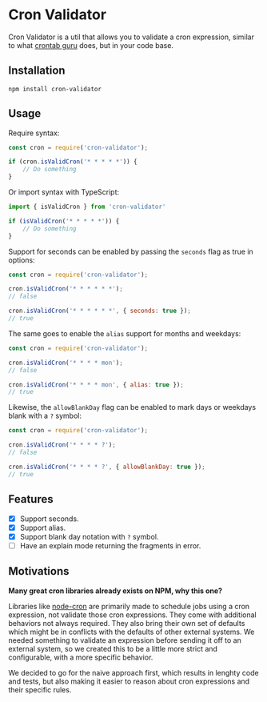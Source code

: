 # Cron Validator

Cron Validator is a util that allows you to validate a cron expression, similar to what [crontab guru](https://crontab.guru) does, but in your code base.

## Installation

```
npm install cron-validator
```

## Usage

Require syntax:

```js
const cron = require('cron-validator');

if (cron.isValidCron('* * * * *')) {
    // Do something
}
```
Or import syntax with TypeScript:
```ts
import { isValidCron } from 'cron-validator'

if (isValidCron('* * * * *')) {
    // Do something
}
```

Support for seconds can be enabled by passing the `seconds` flag as true in options:

```js
const cron = require('cron-validator');

cron.isValidCron('* * * * * *');
// false

cron.isValidCron('* * * * * *', { seconds: true });
// true
```

The same goes to enable the `alias` support for months and weekdays:

```js
const cron = require('cron-validator');

cron.isValidCron('* * * * mon');
// false

cron.isValidCron('* * * * mon', { alias: true });
// true
```

Likewise, the `allowBlankDay` flag can be enabled to mark days or weekdays blank with a `?` symbol:

```js
const cron = require('cron-validator');

cron.isValidCron('* * * * ?');
// false

cron.isValidCron('* * * * ?', { allowBlankDay: true });
// true
```

## Features

- [x] Support seconds.
- [x] Support alias.
- [x] Support blank day notation with `?` symbol.
- [ ] Have an explain mode returning the fragments in error.

## Motivations

**Many great cron libraries already exists on NPM, why this one?**

Libraries like [node-cron](https://github.com/kelektiv/node-cron) are primarily made to schedule jobs using a cron expression, not validate those cron expressions. They come with additional behaviors not always required. They also bring their own set of defaults which might be in conflicts with the defaults of other external systems. We needed something to validate an expression before sending it off to an external system, so we created this to be a little more strict and configurable, with a more specific behavior.

We decided to go for the naive approach first, which results in lenghty code and tests, but also making it easier to reason about cron expressions and their specific rules.
